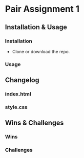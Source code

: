 # Pair Assignment 1

## Installation & Usage

### Installation

* Clone or download the repo.

### Usage

## Changelog

### index.html

### style.css

## Wins & Challenges

### Wins

### Challenges